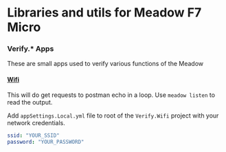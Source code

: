 # Libraries and utils for Meadow F7 Micro


### Verify.* Apps

These are small apps used to verify various functions of the Meadow

#### [Wifi](src/Verify.Wifi)

This will do get requests to postman echo in a loop. Use `meadow listen` to read the output.

Add `appSettings.Local.yml` file to root of the `Verify.Wifi` project with your network credentials.

```yml
ssid: "YOUR_SSID"
password: "YOUR_PASSWORD"
```